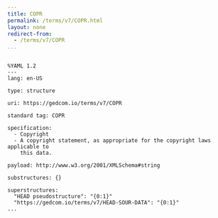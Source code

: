 ```yaml
---
title: COPR
permalink: /terms/v7/COPR.html
layout: none
redirect-from:
  - /terms/v7/COPR
...
```


```

%YAML 1.2
---
lang: en-US

type: structure

uri: https://gedcom.io/terms/v7/COPR

standard tag: COPR

specification:
  - Copyright
  - A copyright statement, as appropriate for the copyright laws applicable to
    this data.

payload: http://www.w3.org/2001/XMLSchema#string

substructures: {}

superstructures:
  "HEAD pseudostructure": "{0:1}"
  "https://gedcom.io/terms/v7/HEAD-SOUR-DATA": "{0:1}"
...

```
